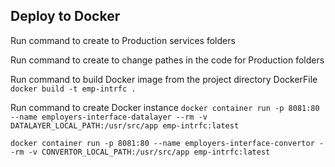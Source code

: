 
## Deploy to Docker

Run command to create to Production services folders

Run command to create to change pathes in the code for Production folders

Run command to build Docker image from the project directory DockerFile
`docker build -t emp-intrfc .`

Run command to create Docker instance 
`docker container run -p 8081:80 --name employers-interface-datalayer --rm -v DATALAYER_LOCAL_PATH:/usr/src/app emp-intrfc:latest`

`docker container run -p 8081:80 --name employers-interface-convertor --rm -v CONVERTOR_LOCAL_PATH:/usr/src/app emp-intrfc:latest`


